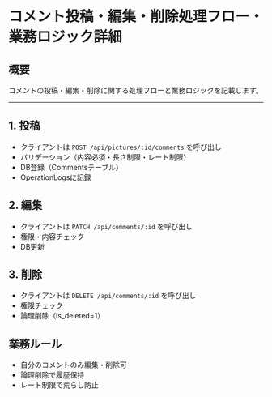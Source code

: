 # コメント投稿・編集・削除処理フロー・業務ロジック詳細

## 概要
コメントの投稿・編集・削除に関する処理フローと業務ロジックを記載します。

---

## 1. 投稿
- クライアントは `POST /api/pictures/:id/comments` を呼び出し
- バリデーション（内容必須・長さ制限・レート制限）
- DB登録（Commentsテーブル）
- OperationLogsに記録

## 2. 編集
- クライアントは `PATCH /api/comments/:id` を呼び出し
- 権限・内容チェック
- DB更新

## 3. 削除
- クライアントは `DELETE /api/comments/:id` を呼び出し
- 権限チェック
- 論理削除（is_deleted=1）

## 業務ルール
- 自分のコメントのみ編集・削除可
- 論理削除で履歴保持
- レート制限で荒らし防止
